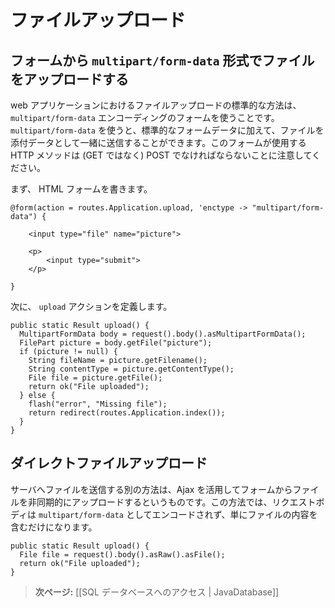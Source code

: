 <!-- translated -->
<!--
# Handling file upload
-->
# ファイルアップロード

<!--
## Uploading files in a form using `multipart/form-data`
-->
## フォームから `multipart/form-data` 形式でファイルをアップロードする

<!--
The standard way to upload files in a web application is to use a form with a special `multipart/form-data` encoding, which allows to mix standard form data with file attachments. Please note: the HTTP method for the form have to be POST (not GET). 
-->
web アプリケーションにおけるファイルアップロードの標準的な方法は、`multipart/form-data` エンコーディングのフォームを使うことです。`multipart/form-data` を使うと、標準的なフォームデータに加えて、ファイルを添付データとして一緒に送信することができます。このフォームが使用する HTTP メソッドは (GET ではなく) POST でなければならないことに注意してください。

<!--
Start by writing an HTML form:
-->
まず、 HTML フォームを書きます。

```
@form(action = routes.Application.upload, 'enctype -> "multipart/form-data") {
    
    <input type="file" name="picture">
    
    <p>
        <input type="submit">
    </p>
    
}
```

<!--
Now let’s define the `upload` action:
-->
次に、 `upload` アクションを定義します。

```
public static Result upload() {
  MultipartFormData body = request().body().asMultipartFormData();
  FilePart picture = body.getFile("picture");
  if (picture != null) {
    String fileName = picture.getFilename();
    String contentType = picture.getContentType(); 
    File file = picture.getFile();
    return ok("File uploaded");
  } else {
    flash("error", "Missing file");
    return redirect(routes.Application.index());    
  }
}
```

<!--
## Direct file upload
-->
## ダイレクトファイルアップロード

<!--
Another way to send files to the server is to use Ajax to upload files asynchronously from a form. In this case, the request body will not be encoded as `multipart/form-data`, but will just contain the plain file contents.
-->
サーバへファイルを送信する別の方法は、Ajax を活用してフォームからファイルを非同期的にアップロードするというものです。この方法では、リクエストボディは `multipart/form-data` としてエンコードされず、単にファイルの内容を含むだけになります。

```
public static Result upload() {
  File file = request().body().asRaw().asFile();
  return ok("File uploaded");
}
```

<!--
> **Next:** [[Accessing an SQL database | JavaDatabase]]
-->
> **次ページ:** [[SQL データベースへのアクセス | JavaDatabase]]